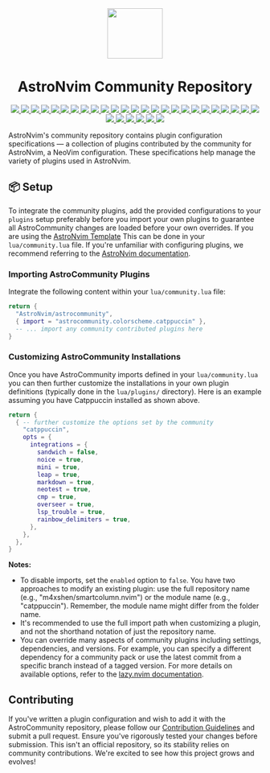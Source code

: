 <div align="center" id="madewithlua">
  <img
    src="https://astronvim.com/logo/astronvim.svg"
    width="110"
    ,
    height="100"
  />
</div>
<h1 align="center">AstroNvim Community Repository</h1>

<p align="center">
  <a href="lua/astrocommunity/bars-and-lines">
    <img
      src="https://img.shields.io/github/directory-file-count/AstroNvim/astrocommunity/lua/astrocommunity/bars-and-lines?label=Bar/Line Plugins&style=for-the-badge&logo=neovim&logoColor=D9E0EE&labelColor=302D41&color=f4dbd6"
    />
  </a>
  <a href="lua/astrocommunity/code-runner">
    <img
      src="https://img.shields.io/github/directory-file-count/AstroNvim/astrocommunity/lua/astrocommunity/code-runner?label=Code Runner Plugins&style=for-the-badge&logo=neovim&logoColor=D9E0EE&labelColor=302D41&color=f0c6c6"
    />
  </a>
  <a href="lua/astrocommunity/color">
    <img
      src="https://img.shields.io/github/directory-file-count/AstroNvim/astrocommunity/lua/astrocommunity/color?label=Color Plugins&style=for-the-badge&logo=neovim&logoColor=D9E0EE&labelColor=302D41&color=f5bde6"
    />
  </a>
  <a href="lua/astrocommunity/colorscheme">
    <img
      src="https://img.shields.io/github/directory-file-count/AstroNvim/astrocommunity/lua/astrocommunity/colorscheme?label=Colorschemes&style=for-the-badge&logo=neovim&logoColor=D9E0EE&labelColor=302D41&color=c6a0f6"
    />
  </a>
  <a href="lua/astrocommunity/comment">
    <img
      src="https://img.shields.io/github/directory-file-count/AstroNvim/astrocommunity/lua/astrocommunity/comment?label=Comment Plugins&style=for-the-badge&logo=neovim&logoColor=D9E0EE&labelColor=302D41&color=ee99a0"
    />
  </a>
  <a href="lua/astrocommunity/completion">
    <img
      src="https://img.shields.io/github/directory-file-count/AstroNvim/astrocommunity/lua/astrocommunity/completion?label=Completion Plugins&style=for-the-badge&logo=neovim&logoColor=D9E0EE&labelColor=302D41&color=f5a97f"
    />
  </a>
  <a href="lua/astrocommunity/debugging">
    <img
      src="https://img.shields.io/github/directory-file-count/AstroNvim/astrocommunity/lua/astrocommunity/debugging?label=Debugging Plugins&style=for-the-badge&logo=neovim&logoColor=D9E0EE&labelColor=302D41&color=eed49f"
    />
  </a>
  <a href="lua/astrocommunity/diagnostics">
    <img
      src="https://img.shields.io/github/directory-file-count/AstroNvim/astrocommunity/lua/astrocommunity/diagnostics?label=Diagnostics Plugins&style=for-the-badge&logo=neovim&logoColor=D9E0EE&labelColor=302D41&color=a6da95"
    />
  </a>
  <a href="lua/astrocommunity/editing-support">
    <img
      src="https://img.shields.io/github/directory-file-count/AstroNvim/astrocommunity/lua/astrocommunity/editing-support?label=Editor Plugins&style=for-the-badge&logo=neovim&logoColor=D9E0EE&labelColor=302D41&color=8bd5ca"
    />
  </a>
  <a href="lua/astrocommunity/file-explorer">
    <img
      src="https://img.shields.io/github/directory-file-count/AstroNvim/astrocommunity/lua/astrocommunity/file-explorer?label=File Explorer Plugins&style=for-the-badge&logo=neovim&logoColor=D9E0EE&labelColor=302D41&color=91d7e3"
    />
  </a>
  <a href="lua/astrocommunity/git">
    <img
      src="https://img.shields.io/github/directory-file-count/AstroNvim/astrocommunity/lua/astrocommunity/git?label=Git Plugins&style=for-the-badge&logo=neovim&logoColor=D9E0EE&labelColor=302D41&color=7dc4e4"
    />
  </a>
  <a href="lua/astrocommunity/indent">
    <img
      src="https://img.shields.io/github/directory-file-count/AstroNvim/astrocommunity/lua/astrocommunity/indent?label=Indent Plugins&style=for-the-badge&logo=neovim&logoColor=D9E0EE&labelColor=302D41&color=b7bdf8"
    />
  </a>
  <a href="lua/astrocommunity/lsp">
    <img
      src="https://img.shields.io/github/directory-file-count/AstroNvim/astrocommunity/lua/astrocommunity/lsp?label=LSP Plugins&style=for-the-badge&logo=neovim&logoColor=D9E0EE&labelColor=302D41&color=f4dbd6"
    />
  </a>
  <a href="lua/astrocommunity/markdown-and-latex">
    <img
      src="https://img.shields.io/github/directory-file-count/AstroNvim/astrocommunity/lua/astrocommunity/markdown-and-latex?label=Markdown/LaTeX Plugins&style=for-the-badge&logo=neovim&logoColor=D9E0EE&labelColor=302D41&color=f0c6c6"
    />
  </a>
  <a href="lua/astrocommunity/media">
    <img
      src="https://img.shields.io/github/directory-file-count/AstroNvim/astrocommunity/lua/astrocommunity/media?label=Media Plugins&style=for-the-badge&logo=neovim&logoColor=D9E0EE&labelColor=302D41&color=f5bde6"
    />
  </a>
  <a href="lua/astrocommunity/motion">
    <img
      src="https://img.shields.io/github/directory-file-count/AstroNvim/astrocommunity/lua/astrocommunity/motion?label=Motion Plugins&style=for-the-badge&logo=neovim&logoColor=D9E0EE&labelColor=302D41&color=c6a0f6"
    />
  </a>
  <a href="lua/astrocommunity/note-taking">
    <img
      src="https://img.shields.io/github/directory-file-count/AstroNvim/astrocommunity/lua/astrocommunity/note-taking?label=Note Taking Plugins&style=for-the-badge&logo=neovim&logoColor=D9E0EE&labelColor=302D41&color=ee99a0"
    />
  </a>
  <a href="lua/astrocommunity/programming-language-support">
    <img
      src="https://img.shields.io/github/directory-file-count/AstroNvim/astrocommunity/lua/astrocommunity/programming-language-support?label=Programming Language Support Plugins&style=for-the-badge&logo=neovim&logoColor=D9E0EE&labelColor=302D41&color=f5a97f"
    />
  </a>
  <a href="lua/astrocommunity/project">
    <img
      src="https://img.shields.io/github/directory-file-count/AstroNvim/astrocommunity/lua/astrocommunity/project?label=Project Plugins&style=for-the-badge&logo=neovim&logoColor=D9E0EE&labelColor=302D41&color=eed49f"
    />
  </a>
  <a href="lua/astrocommunity/register">
    <img
      src="https://img.shields.io/github/directory-file-count/AstroNvim/astrocommunity/lua/astrocommunity/register?label=Register Plugins&style=for-the-badge&logo=neovim&logoColor=D9E0EE&labelColor=302D41&color=a6da95"
    />
  </a>
  <a href="lua/astrocommunity/remote-development">
    <img
      src="https://img.shields.io/github/directory-file-count/AstroNvim/astrocommunity/lua/astrocommunity/remote-development?label=Remote Development Plugins&style=for-the-badge&logo=neovim&logoColor=D9E0EE&labelColor=302D41&color=8bd5ca"
    />
  </a>
  <a href="lua/astrocommunity/scrolling">
    <img
      src="https://img.shields.io/github/directory-file-count/AstroNvim/astrocommunity/lua/astrocommunity/scrolling?label=Scrolling Plugins&style=for-the-badge&logo=neovim&logoColor=D9E0EE&labelColor=302D41&color=91d7e3"
    />
  </a>
  <a href="lua/astrocommunity/search">
    <img
      src="https://img.shields.io/github/directory-file-count/AstroNvim/astrocommunity/lua/astrocommunity/search?label=Search Plugins&style=for-the-badge&logo=neovim&logoColor=D9E0EE&labelColor=302D41&color=7dc4e4"
    />
  </a>
  <a href="lua/astrocommunity/split-and-window">
    <img
      src="https://img.shields.io/github/directory-file-count/AstroNvim/astrocommunity/lua/astrocommunity/split-and-window?label=Split/Window Plugins&style=for-the-badge&logo=neovim&logoColor=D9E0EE&labelColor=302D41&color=b7bdf8"
    />
  </a>
  <a href="lua/astrocommunity/startup">
    <img
      src="https://img.shields.io/github/directory-file-count/AstroNvim/astrocommunity/lua/astrocommunity/startup?label=Startup Plugins&style=for-the-badge&logo=neovim&logoColor=D9E0EE&labelColor=302D41&color=f4dbd6"
    />
  </a>
  <a href="lua/astrocommunity/syntax">
    <img
      src="https://img.shields.io/github/directory-file-count/AstroNvim/astrocommunity/lua/astrocommunity/syntax?label=Syntax Plugins&style=for-the-badge&logo=neovim&logoColor=D9E0EE&labelColor=302D41&color=f0c6c6"
    />
  </a>
  <a href="lua/astrocommunity/terminal-integration">
    <img
      src="https://img.shields.io/github/directory-file-count/AstroNvim/astrocommunity/lua/astrocommunity/terminal-integration?label=Terminal Integration Plugins&style=for-the-badge&logo=neovim&logoColor=D9E0EE&labelColor=302D41&color=f5bde6"
    />
  </a>
  <a href="lua/astrocommunity/test">
    <img
      src="https://img.shields.io/github/directory-file-count/AstroNvim/astrocommunity/lua/astrocommunity/test?label=Test Plugins&style=for-the-badge&logo=neovim&logoColor=D9E0EE&labelColor=302D41&color=c6a0f6"
    />
  </a>
  <a href="lua/astrocommunity/utility">
    <img
      src="https://img.shields.io/github/directory-file-count/AstroNvim/astrocommunity/lua/astrocommunity/utility?label=Utility Plugins&style=for-the-badge&logo=neovim&logoColor=D9E0EE&labelColor=302D41&color=ee99a0"
    />
  </a>
  <a href="lua/astrocommunity/workflow">
    <img
      src="https://img.shields.io/github/directory-file-count/AstroNvim/astrocommunity/lua/astrocommunity/workflow?label=Workflow Plugins&style=for-the-badge&logo=neovim&logoColor=D9E0EE&labelColor=302D41&color=f5a97f"
    />
  </a>
  <a href="lua/astrocommunity/pack">
    <img
      src="https://img.shields.io/github/directory-file-count/AstroNvim/astrocommunity/lua/astrocommunity/pack?label=Plugin Packs&style=for-the-badge&logo=neovim&logoColor=D9E0EE&labelColor=302D41&color=b7bdf8"
    />
  </a>
</p>

<!--
Category Colors:
#f4dbd6: bars-and-lines
#f0c6c6: code-runner
#f5bde6: color
#c6a0f6: colorscheme
#ee99a0: comment
#f5a97f: completion
#eed49f: debugging
#a6da95: diagnostics
#8bd5ca: editing-support
#91d7e3: file-expolorer
#7dc4e4: git
#b7bdf8: indent
#f4dbd6: lsp
#f0c6c6: markdown-and-latex
#f5bde6: media
#c6a0f6: motion
#ee99a0: note-taking
#f5a97f: programming-language-support
#eed49f: project
#a6da95: register
#8bd5ca: remote-development
#91d7e3: scrolling
#7dc4e4: search
#b7bdf8: split-and-window
#f4dbd6: startup
#f0c6c6: syntax
#f5bde6: terminal-integration
#c6a0f6: test
#ee99a0: utility
#f5a97f: workflow
#eed49f:
#a6da95:
#8bd5ca:
#91d7e3:
#7dc4e4:
#b7bdf8: pack
-->

AstroNvim's community repository contains plugin configuration specifications — a collection of plugins contributed by the community for AstroNvim, a NeoVim configuration. These specifications help manage the variety of plugins used in AstroNvim.

## 📦 Setup

To integrate the community plugins, add the provided configurations to your `plugins` setup preferably before you import your own plugins to guarantee all AstroCommunity changes are loaded before your own overrides. If you are using the [AstroNvim Template](https://github.com/AstroNvim/template) This can be done in your `lua/community.lua` file. If you're unfamiliar with configuring plugins, we recommend referring to the [AstroNvim documentation](https://docs.astronvim.com/configuration/customizing_plugins/).

### Importing AstroCommunity Plugins

Integrate the following content within your `lua/community.lua` file:

```lua
return {
  "AstroNvim/astrocommunity",
  { import = "astrocommunity.colorscheme.catppuccin" },
  -- ... import any community contributed plugins here
}
```

### Customizing AstroCommunity Installations

Once you have AstroCommunity imports defined in your `lua/community.lua` you can then further customize the installations in your own plugin definitions (typically done in the `lua/plugins/` directory). Here is an example assuming you have Catppuccin installed as shown above.

```lua
return {
  { -- further customize the options set by the community
    "catppuccin",
    opts = {
      integrations = {
        sandwich = false,
        noice = true,
        mini = true,
        leap = true,
        markdown = true,
        neotest = true,
        cmp = true,
        overseer = true,
        lsp_trouble = true,
        rainbow_delimiters = true,
      },
    },
  },
}
```

**Notes:**

- To disable imports, set the `enabled` option to `false`. You have two approaches to modify an existing plugin: use the full repository name (e.g., "m4xshen/smartcolumn.nvim") or the module name (e.g., "catppuccin"). Remember, the module name might differ from the folder name.
- It's recommended to use the full import path when customizing a plugin, and not the shorthand notation of just the repository name.
- You can override many aspects of community plugins including settings, dependencies, and versions. For example, you can specify a different dependency for a community pack or use the latest commit from a specific branch instead of a tagged version. For more details on available options, refer to the [lazy.nvim documentation](https://lazy.folke.io/).

## Contributing

If you've written a plugin configuration and wish to add it with the AstroCommunity repository, please follow our [Contribution Guidelines](./CONTRIBUTING.md) and submit a pull request. Ensure you've rigorously tested your changes before submission. This isn't an official repository, so its stability relies on community contributions. We're excited to see how this project grows and evolves!
